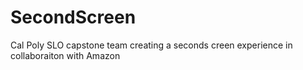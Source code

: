 # SecondScreen
Cal Poly SLO capstone team creating a seconds creen experience in collaboraiton with Amazon
